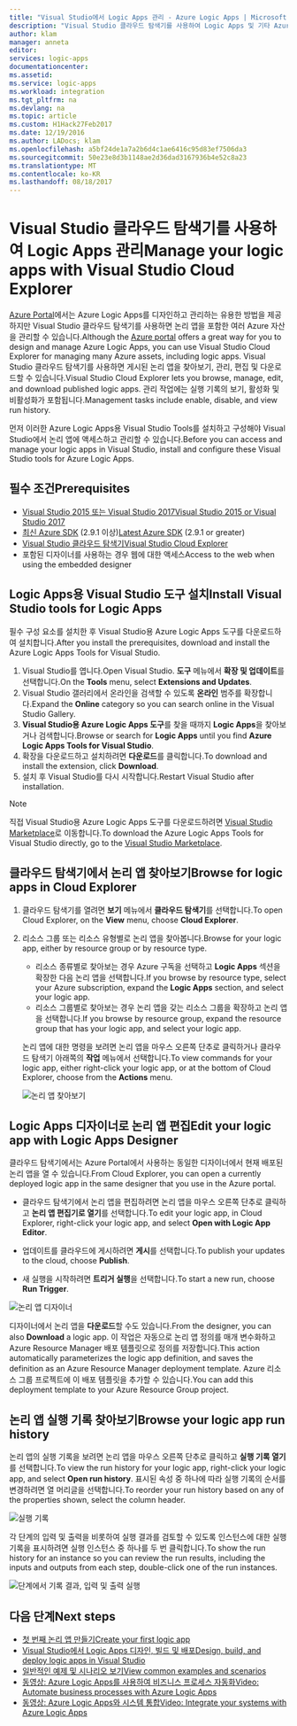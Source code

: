 ```yaml
---
title: "Visual Studio에서 Logic Apps 관리 - Azure Logic Apps | Microsoft Docs"
description: "Visual Studio 클라우드 탐색기를 사용하여 Logic Apps 및 기타 Azure 자산 관리"
author: klam
manager: anneta
editor: 
services: logic-apps
documentationcenter: 
ms.assetid: 
ms.service: logic-apps
ms.workload: integration
ms.tgt_pltfrm: na
ms.devlang: na
ms.topic: article
ms.custom: H1Hack27Feb2017
ms.date: 12/19/2016
ms.author: LADocs; klam
ms.openlocfilehash: a5bf24de1a7a2b6d4c1ae6416c95d83ef7506da3
ms.sourcegitcommit: 50e23e8d3b1148ae2d36dad3167936b4e52c8a23
ms.translationtype: MT
ms.contentlocale: ko-KR
ms.lasthandoff: 08/18/2017
---
```

# <a name="manage-your-logic-apps-with-visual-studio-cloud-explorer"></a><span data-ttu-id="4365c-103">Visual Studio 클라우드 탐색기를 사용하여 Logic Apps 관리</span><span class="sxs-lookup"><span data-stu-id="4365c-103">Manage your logic apps with Visual Studio Cloud Explorer</span></span>

<span data-ttu-id="4365c-104">[Azure Portal](https://portal.azure.com/)에서는 Azure Logic Apps를 디자인하고 관리하는 유용한 방법을 제공하지만 Visual Studio 클라우드 탐색기를 사용하면 논리 앱을 포함한 여러 Azure 자산을 관리할 수 있습니다.</span><span class="sxs-lookup"><span data-stu-id="4365c-104">Although the [Azure portal](https://portal.azure.com/) offers a great way for you to design and manage Azure Logic Apps, you can use Visual Studio Cloud Explorer for managing many Azure assets, including logic apps.</span></span> <span data-ttu-id="4365c-105">Visual Studio 클라우드 탐색기를 사용하면 게시된 논리 앱을 찾아보기, 관리, 편집 및 다운로드할 수 있습니다.</span><span class="sxs-lookup"><span data-stu-id="4365c-105">Visual Studio Cloud Explorer lets you browse, manage, edit, and download published logic apps.</span></span> <span data-ttu-id="4365c-106">관리 작업에는 실행 기록의 보기, 활성화 및 비활성화가 포함됩니다.</span><span class="sxs-lookup"><span data-stu-id="4365c-106">Management tasks include enable, disable, and view run history.</span></span> 

<span data-ttu-id="4365c-107">먼저 이러한 Azure Logic Apps용 Visual Studio Tools를 설치하고 구성해야 Visual Studio에서 논리 앱에 액세스하고 관리할 수 있습니다.</span><span class="sxs-lookup"><span data-stu-id="4365c-107">Before you can access and manage your logic apps in Visual Studio, install and configure these Visual Studio tools for Azure Logic Apps.</span></span> 

## <a name="prerequisites"></a><span data-ttu-id="4365c-108">필수 조건</span><span class="sxs-lookup"><span data-stu-id="4365c-108">Prerequisites</span></span>

* [<span data-ttu-id="4365c-109">Visual Studio 2015 또는 Visual Studio 2017</span><span class="sxs-lookup"><span data-stu-id="4365c-109">Visual Studio 2015 or Visual Studio 2017</span></span>](https://www.visualstudio.com/downloads/download-visual-studio-vs.aspx)
* <span data-ttu-id="4365c-110">[최신 Azure SDK](https://azure.microsoft.com/downloads/) (2.9.1 이상)</span><span class="sxs-lookup"><span data-stu-id="4365c-110">[Latest Azure SDK](https://azure.microsoft.com/downloads/) (2.9.1 or greater)</span></span>
* [<span data-ttu-id="4365c-111">Visual Studio 클라우드 탐색기</span><span class="sxs-lookup"><span data-stu-id="4365c-111">Visual Studio Cloud Explorer</span></span>](https://marketplace.visualstudio.com/items?itemName=MicrosoftCloudExplorer.CloudExplorerforVisualStudio2015)
* <span data-ttu-id="4365c-112">포함된 디자이너를 사용하는 경우 웹에 대한 액세스</span><span class="sxs-lookup"><span data-stu-id="4365c-112">Access to the web when using the embedded designer</span></span>

## <a name="install-visual-studio-tools-for-logic-apps"></a><span data-ttu-id="4365c-113">Logic Apps용 Visual Studio 도구 설치</span><span class="sxs-lookup"><span data-stu-id="4365c-113">Install Visual Studio tools for Logic Apps</span></span>

<span data-ttu-id="4365c-114">필수 구성 요소를 설치한 후 Visual Studio용 Azure Logic Apps 도구를 다운로드하여 설치합니다.</span><span class="sxs-lookup"><span data-stu-id="4365c-114">After you install the prerequisites, download and install the Azure Logic Apps Tools for Visual Studio.</span></span>

1. <span data-ttu-id="4365c-115">Visual Studio를 엽니다.</span><span class="sxs-lookup"><span data-stu-id="4365c-115">Open Visual Studio.</span></span> <span data-ttu-id="4365c-116">**도구** 메뉴에서 **확장 및 업데이트**를 선택합니다.</span><span class="sxs-lookup"><span data-stu-id="4365c-116">On the **Tools** menu, select **Extensions and Updates**.</span></span>
2. <span data-ttu-id="4365c-117">Visual Studio 갤러리에서 온라인을 검색할 수 있도록 **온라인** 범주를 확장합니다.</span><span class="sxs-lookup"><span data-stu-id="4365c-117">Expand the **Online** category so you can search online in the Visual Studio Gallery.</span></span>
3. <span data-ttu-id="4365c-118">**Visual Studio용 Azure Logic Apps 도구**를 찾을 때까지 **Logic Apps**을 찾아보거나 검색합니다.</span><span class="sxs-lookup"><span data-stu-id="4365c-118">Browse or search for **Logic Apps** until you find **Azure Logic Apps Tools for Visual Studio**.</span></span>
4. <span data-ttu-id="4365c-119">확장을 다운로드하고 설치하려면 **다운로드**를 클릭합니다.</span><span class="sxs-lookup"><span data-stu-id="4365c-119">To download and install the extension, click **Download**.</span></span>
5. <span data-ttu-id="4365c-120">설치 후 Visual Studio를 다시 시작합니다.</span><span class="sxs-lookup"><span data-stu-id="4365c-120">Restart Visual Studio after installation.</span></span>

> [!NOTE]
> <span data-ttu-id="4365c-121">직접 Visual Studio용 Azure Logic Apps 도구를 다운로드하려면 [Visual Studio Marketplace](https://visualstudiogallery.msdn.microsoft.com/e25ad307-46cf-412e-8ba5-5b555d53d2d9)로 이동합니다.</span><span class="sxs-lookup"><span data-stu-id="4365c-121">To download the Azure Logic Apps Tools for Visual Studio directly, go to the [Visual Studio Marketplace](https://visualstudiogallery.msdn.microsoft.com/e25ad307-46cf-412e-8ba5-5b555d53d2d9).</span></span>

## <a name="browse-for-logic-apps-in-cloud-explorer"></a><span data-ttu-id="4365c-122">클라우드 탐색기에서 논리 앱 찾아보기</span><span class="sxs-lookup"><span data-stu-id="4365c-122">Browse for logic apps in Cloud Explorer</span></span>

1.  <span data-ttu-id="4365c-123">클라우드 탐색기를 열려면 **보기** 메뉴에서 **클라우드 탐색기**를 선택합니다.</span><span class="sxs-lookup"><span data-stu-id="4365c-123">To open Cloud Explorer, on the **View** menu, choose **Cloud Explorer**.</span></span>
2.  <span data-ttu-id="4365c-124">리소스 그룹 또는 리소스 유형별로 논리 앱을 찾아봅니다.</span><span class="sxs-lookup"><span data-stu-id="4365c-124">Browse for your logic app, either by resource group or by resource type.</span></span> 

    * <span data-ttu-id="4365c-125">리소스 종류별로 찾아보는 경우 Azure 구독을 선택하고 **Logic Apps** 섹션을 확장한 다음 논리 앱을 선택합니다.</span><span class="sxs-lookup"><span data-stu-id="4365c-125">If you browse by resource type, select your Azure subscription, expand the **Logic Apps** section, and select your logic app.</span></span> 
    * <span data-ttu-id="4365c-126">리소스 그룹별로 찾아보는 경우 논리 앱을 갖는 리소스 그룹을 확장하고 논리 앱을 선택합니다.</span><span class="sxs-lookup"><span data-stu-id="4365c-126">If you browse by resource group, expand the resource group that has your logic app, and select your logic app.</span></span>

    <span data-ttu-id="4365c-127">논리 앱에 대한 명령을 보려면 논리 앱을 마우스 오른쪽 단추로 클릭하거나 클라우드 탐색기 아래쪽의 **작업** 메뉴에서 선택합니다.</span><span class="sxs-lookup"><span data-stu-id="4365c-127">To view commands for your logic app, either right-click your logic app, or at the bottom of Cloud Explorer, choose from the **Actions** menu.</span></span>

    ![논리 앱 찾아보기](./media/logic-apps-manage-from-vs/browse.png)

## <a name="edit-your-logic-app-with-logic-apps-designer"></a><span data-ttu-id="4365c-129">Logic Apps 디자이너로 논리 앱 편집</span><span class="sxs-lookup"><span data-stu-id="4365c-129">Edit your logic app with Logic Apps Designer</span></span>

<span data-ttu-id="4365c-130">클라우드 탐색기에서는 Azure Portal에서 사용하는 동일한 디자이너에서 현재 배포된 논리 앱을 열 수 있습니다.</span><span class="sxs-lookup"><span data-stu-id="4365c-130">From Cloud Explorer, you can open a currently deployed logic app in the same designer that you use in the Azure portal.</span></span> 

* <span data-ttu-id="4365c-131">클라우드 탐색기에서 논리 앱을 편집하려면 논리 앱을 마우스 오른쪽 단추로 클릭하고 **논리 앱 편집기로 열기**를 선택합니다.</span><span class="sxs-lookup"><span data-stu-id="4365c-131">To edit your logic app, in Cloud Explorer, right-click your logic app, and select **Open with Logic App Editor**.</span></span> 

* <span data-ttu-id="4365c-132">업데이트를 클라우드에 게시하려면 **게시**를 선택합니다.</span><span class="sxs-lookup"><span data-stu-id="4365c-132">To publish your updates to the cloud, choose **Publish**.</span></span> 

* <span data-ttu-id="4365c-133">새 실행을 시작하려면 **트리거 실행**을 선택합니다.</span><span class="sxs-lookup"><span data-stu-id="4365c-133">To start a new run, choose **Run Trigger**.</span></span>

![논리 앱 디자이너](./media/logic-apps-manage-from-vs/designer.png)

<span data-ttu-id="4365c-135">디자이너에서 논리 앱을 **다운로드**할 수도 있습니다.</span><span class="sxs-lookup"><span data-stu-id="4365c-135">From the designer, you can also **Download** a logic app.</span></span> <span data-ttu-id="4365c-136">이 작업은 자동으로 논리 앱 정의를 매개 변수화하고 Azure Resource Manager 배포 템플릿으로 정의를 저장합니다.</span><span class="sxs-lookup"><span data-stu-id="4365c-136">This action automatically parameterizes the logic app definition, and saves the definition as an Azure Resource Manager deployment template.</span></span> <span data-ttu-id="4365c-137">Azure 리소스 그룹 프로젝트에 이 배포 템플릿을 추가할 수 있습니다.</span><span class="sxs-lookup"><span data-stu-id="4365c-137">You can add this deployment template to your Azure Resource Group project.</span></span>

## <a name="browse-your-logic-app-run-history"></a><span data-ttu-id="4365c-138">논리 앱 실행 기록 찾아보기</span><span class="sxs-lookup"><span data-stu-id="4365c-138">Browse your logic app run history</span></span>

<span data-ttu-id="4365c-139">논리 앱의 실행 기록을 보려면 논리 앱을 마우스 오른쪽 단추로 클릭하고 **실행 기록 열기**를 선택합니다.</span><span class="sxs-lookup"><span data-stu-id="4365c-139">To view the run history for your logic app, right-click your logic app, and select **Open run history**.</span></span> <span data-ttu-id="4365c-140">표시된 속성 중 하나에 따라 실행 기록의 순서를 변경하려면 열 머리글을 선택합니다.</span><span class="sxs-lookup"><span data-stu-id="4365c-140">To reorder your run history based on any of the properties shown, select the column header.</span></span>

![실행 기록](media/logic-apps-manage-from-vs/runs.png)

<span data-ttu-id="4365c-142">각 단계의 입력 및 출력을 비롯하여 실행 결과를 검토할 수 있도록 인스턴스에 대한 실행 기록을 표시하려면 실행 인스턴스 중 하나를 두 번 클릭합니다.</span><span class="sxs-lookup"><span data-stu-id="4365c-142">To show the run history for an instance so you can review the run results, including the inputs and outputs from each step, double-click one of the run instances.</span></span>

![단계에서 기록 결과, 입력 및 출력 실행](./media/logic-apps-manage-from-vs/history.png)

## <a name="next-steps"></a><span data-ttu-id="4365c-144">다음 단계</span><span class="sxs-lookup"><span data-stu-id="4365c-144">Next steps</span></span>

* [<span data-ttu-id="4365c-145">첫 번째 논리 앱 만들기</span><span class="sxs-lookup"><span data-stu-id="4365c-145">Create your first logic app</span></span>](logic-apps-create-a-logic-app.md)
* [<span data-ttu-id="4365c-146">Visual Studio에서 Logic Apps 디자인, 빌드 및 배포</span><span class="sxs-lookup"><span data-stu-id="4365c-146">Design, build, and deploy logic apps in Visual Studio</span></span>](logic-apps-deploy-from-vs.md)
* [<span data-ttu-id="4365c-147">일반적인 예제 및 시나리오 보기</span><span class="sxs-lookup"><span data-stu-id="4365c-147">View common examples and scenarios</span></span>](logic-apps-examples-and-scenarios.md)
* [<span data-ttu-id="4365c-148">동영상: Azure Logic Apps를 사용하여 비즈니스 프로세스 자동화</span><span class="sxs-lookup"><span data-stu-id="4365c-148">Video: Automate business processes with Azure Logic Apps</span></span>](http://channel9.msdn.com/Events/Build/2016/T694)
* [<span data-ttu-id="4365c-149">동영상: Azure Logic Apps와 시스템 통합</span><span class="sxs-lookup"><span data-stu-id="4365c-149">Video: Integrate your systems with Azure Logic Apps</span></span>](http://channel9.msdn.com/Events/Build/2016/P462)

